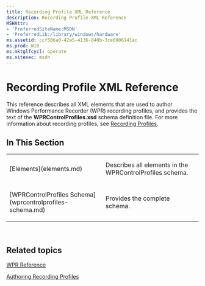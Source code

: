 ```yaml
---
title: Recording Profile XML Reference
description: Recording Profile XML Reference
MSHAttr:
- 'PreferredSiteName:MSDN'
- 'PreferredLib:/library/windows/hardware'
ms.assetid: ccf586a0-42a5-4136-840b-3ce6906141ac
ms.prod: W10
ms.mktglfcycl: operate
ms.sitesec: msdn
---
```


# Recording Profile XML Reference


This reference describes all XML elements that are used to author Windows Performance Recorder (WPR) recording profiles, and provides the text of the **WPRControlProfiles.xsd** schema definition file. For more information about recording profiles, see [Recording Profiles](recording-profiles.md).

## In This Section


<table>
<colgroup>
<col width="50%" />
<col width="50%" />
</colgroup>
<tbody>
<tr class="odd">
<td><p>[Elements](elements.md)</p></td>
<td><p>Describes all elements in the WPRControlProfiles schema.</p></td>
</tr>
<tr class="even">
<td><p>[WPRControlProfiles Schema](wprcontrolprofiles-schema.md)</p></td>
<td><p>Provides the complete schema.</p></td>
</tr>
</tbody>
</table>

 

## Related topics


[WPR Reference](wpr-reference.md)

[Authoring Recording Profiles](authoring-recording-profiles.md)

 

 







